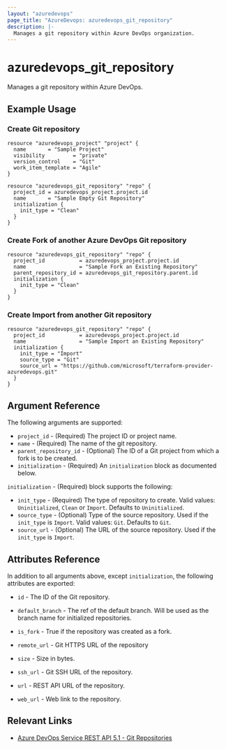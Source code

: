 ```yaml
---
layout: "azuredevops"
page_title: "AzureDevops: azuredevops_git_repository"
description: |-
  Manages a git repository within Azure DevOps organization.
---
```


# azuredevops_git_repository

Manages a git repository within Azure DevOps.

## Example Usage

### Create Git repository

```hcl
resource "azuredevops_project" "project" {
  name       = "Sample Project"
  visibility         = "private"
  version_control    = "Git"
  work_item_template = "Agile"
}

resource "azuredevops_git_repository" "repo" {
  project_id = azuredevops_project.project.id
  name       = "Sample Empty Git Repository"
  initialization {
    init_type = "Clean"
  }
}
```

### Create Fork of another Azure DevOps Git repository

```hcl
resource "azuredevops_git_repository" "repo" {
  project_id           = azuredevops_project.project.id
  name                 = "Sample Fork an Existing Repository"
  parent_repository_id = azuredevops_git_repository.parent.id
  initialization {
    init_type = "Clean"
  }
}
```

### Create Import from another Git repository

```hcl
resource "azuredevops_git_repository" "repo" {
  project_id           = azuredevops_project.project.id
  name                 = "Sample Import an Existing Repository"
  initialization {
    init_type = "Import"
    source_type = "Git"
    source_url = "https://github.com/microsoft/terraform-provider-azuredevops.git"
  }
}
```

## Argument Reference

The following arguments are supported:

- `project_id` - (Required) The project ID or project name.
- `name` - (Required) The name of the git repository.
- `parent_repository_id` - (Optional) The ID of a Git project from which a fork is to be created.
- `initialization` - (Required) An `initialization` block as documented below.

`initialization` - (Required) block supports the following:

- `init_type` - (Required) The type of repository to create. Valid values: `Uninitialized`, `Clean` or `Import`. Defaults to `Uninitialized`.
- `source_type` - (Optional) Type of the source repository. Used if the `init_type` is `Import`. Valid values: `Git`. Defaults to `Git`.
- `source_url` - (Optional) The URL of the source repository. Used if the `init_type` is `Import`.

## Attributes Reference

In addition to all arguments above, except `initialization`, the following attributes are exported:

- `id` - The ID of the Git repository.

- `default_branch` - The ref of the default branch. Will be used as the branch name for initialized repositories.
- `is_fork` - True if the repository was created as a fork.
- `remote_url` - Git HTTPS URL of the repository
- `size` - Size in bytes.
- `ssh_url` - Git SSH URL of the repository.
- `url` - REST API URL of the repository.
- `web_url` - Web link to the repository.

## Relevant Links

- [Azure DevOps Service REST API 5.1 - Git Repositories](https://docs.microsoft.com/en-us/rest/api/azure/devops/git/repositories?view=azure-devops-rest-5.1)
